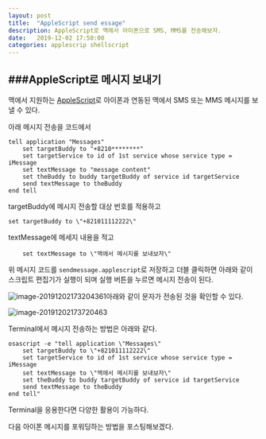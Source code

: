 ```yaml
---
layout: post
title:  "AppleScript send essage"
description: AppleScript로 맥에서 아이폰으로 SMS, MMS를 전송해보자.
date:   2019-12-02 17:50:00
categories: applescrip shellscript
---
```


###AppleScript로 메시지 보내기
-------------------------

맥에서 지원하는 [AppleScript]([https://ko.wikipedia.org/wiki/%EC%95%A0%ED%94%8C%EC%8A%A4%ED%81%AC%EB%A6%BD%ED%8A%B8](https://ko.wikipedia.org/wiki/애플스크립트))로 아이폰과 연동된 맥에서 SMS 또는 MMS 메시지를 보낼 수 있다.

아래 메시지 전송을 코드에서

```applescript
tell application "Messages"
	set targetBuddy to "+8210********"
	set targetService to id of 1st service whose service type = iMessage
	set textMessage to "message content"
	set theBuddy to buddy targetBuddy of service id targetService
	send textMessage to theBuddy
end tell
```

targetBuddy에 메시지 전송할 대상 번호를 적용하고

```applescript
set targetBuddy to \"+821011112222\"
```

textMessage에 메세지 내용을 적고

```applescript
	set textMessage to \"맥에서 메시지를 보내보자\"
```

위 메시지 코드를 `sendmessage.applescript`로 저장하고 더블 클릭하면 아래와 같이 스크립트 편집기가 실행이 되며 실행 버튼을 누르면 메시지 전송이 된다.

![image-20191202173204361](/asset/image/posts/2019-12-02-applescript-send-message/image-20191202173204361.png)아래와 같이 문자가 전송된 것을 확인할 수 있다.

![image-20191202173720463](/asset/image/posts/2019-12-02-applescript-send-message/image-20191202173720463.png)



Terminal에서 메시지 전송하는 방법은 아래와 같다.

```applescript
osascript -e "tell application \"Messages\"
	set targetBuddy to \"+821011112222\"
	set targetService to id of 1st service whose service type = iMessage
	set textMessage to \"맥에서 메시지를 보내보자\"
	set theBuddy to buddy targetBuddy of service id targetService
	send textMessage to theBuddy
end tell"

```

Terminal을 응용한다면 다양한 활용이 가능하다.

다음 아이폰 메시지를 포워딩하는 방법을 포스팅해보겠다.

